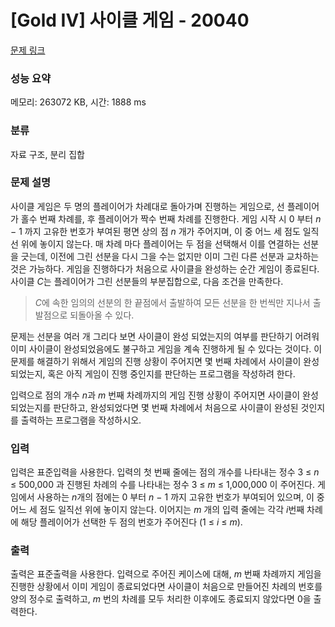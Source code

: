 # [Gold IV] 사이클 게임 - 20040 

[문제 링크](https://www.acmicpc.net/problem/20040) 

### 성능 요약

메모리: 263072 KB, 시간: 1888 ms

### 분류

자료 구조, 분리 집합

### 문제 설명

<p>사이클 게임은 두 명의 플레이어가 차례대로 돌아가며 진행하는 게임으로, 선 플레이어가 홀수 번째 차례를, 후 플레이어가 짝수 번째 차례를 진행한다. 게임 시작 시 0 부터 <em>n</em> − 1 까지 고유한 번호가 부여된 평면 상의 점 <em>n</em> 개가 주어지며, 이 중 어느 세 점도 일직선 위에 놓이지 않는다. 매 차례 마다 플레이어는 두 점을 선택해서 이를 연결하는 선분을 긋는데, 이전에 그린 선분을 다시 그을 수는 없지만 이미 그린 다른 선분과 교차하는 것은 가능하다. 게임을 진행하다가 처음으로 사이클을 완성하는 순간 게임이 종료된다. 사이클 <em>C</em>는 플레이어가 그린 선분들의 부분집합으로, 다음 조건을 만족한다.</p>

<blockquote>
<p><em>C</em>에 속한 임의의 선분의 한 끝점에서 출발하여 모든 선분을 한 번씩만 지나서 출발점으로 되돌아올 수 있다.</p>
</blockquote>

<p>문제는 선분을 여러 개 그리다 보면 사이클이 완성 되었는지의 여부를 판단하기 어려워 이미 사이클이 완성되었음에도 불구하고 게임을 계속 진행하게 될 수 있다는 것이다. 이 문제를 해결하기 위해서 게임의 진행 상황이 주어지면 몇 번째 차례에서 사이클이 완성되었는지, 혹은 아직 게임이 진행 중인지를 판단하는 프로그램을 작성하려 한다.</p>

<p>입력으로 점의 개수 <em>n</em>과 <em>m</em> 번째 차례까지의 게임 진행 상황이 주어지면 사이클이 완성 되었는지를 판단하고, 완성되었다면 몇 번째 차례에서 처음으로 사이클이 완성된 것인지를 출력하는 프로그램을 작성하시오.</p>

### 입력 

 <p>입력은 표준입력을 사용한다. 입력의 첫 번째 줄에는 점의 개수를 나타내는 정수 3 ≤ <em>n</em> ≤ 500,000 과 진행된 차례의 수를 나타내는 정수 3 ≤ <em>m</em> ≤ 1,000,000 이 주어진다. 게임에서 사용하는 <em>n</em>개의 점에는 0 부터 <em>n</em> − 1 까지 고유한 번호가 부여되어 있으며, 이 중 어느 세 점도 일직선 위에 놓이지 않는다. 이어지는 <em>m</em> 개의 입력 줄에는 각각 <em>i</em>번째 차례에 해당 플레이어가 선택한 두 점의 번호가 주어진다 (1 ≤ <em>i</em> ≤ <em>m</em>).</p>

### 출력 

 <p>출력은 표준출력을 사용한다. 입력으로 주어진 케이스에 대해, <em>m</em> 번째 차례까지 게임을 진행한 상황에서 이미 게임이 종료되었다면 사이클이 처음으로 만들어진 차례의 번호를 양의 정수로 출력하고, <em>m</em> 번의 차례를 모두 처리한 이후에도 종료되지 않았다면 0을 출력한다.</p>

